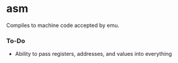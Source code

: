 # asm

Compiles to machine code accepted by emu.

### To-Do

- Ability to pass registers, addresses, and values into everything
